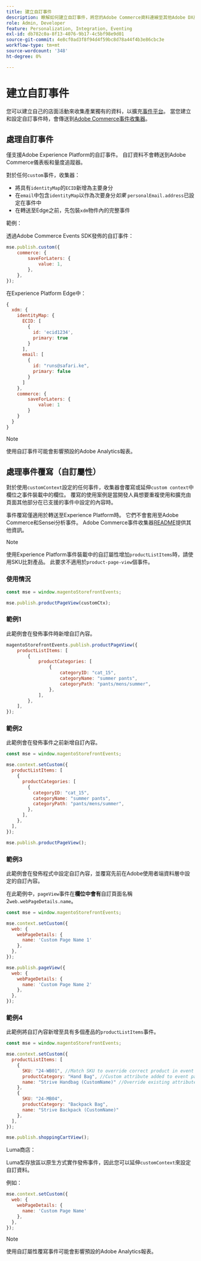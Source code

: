 ```yaml
---
title: 建立自訂事件
description: 瞭解如何建立自訂事件，將您的Adobe Commerce資料連線至其他Adobe DX產品。
role: Admin, Developer
feature: Personalization, Integration, Eventing
exl-id: db782c0a-8f13-4076-9b17-4c5bf98e9d01
source-git-commit: 4e8cf0ad3f8f94d4f59bc8d78a44f4b3e86cbc3e
workflow-type: tm+mt
source-wordcount: '348'
ht-degree: 0%

---
```


# 建立自訂事件

您可以建立自己的店面活動來收集產業獨有的資料，以擴充[事件平台](events.md)。 當您建立和設定自訂事件時，會傳送到[Adobe Commerce事件收集器](https://github.com/adobe/commerce-events/tree/main/packages/storefront-events-collector)。

## 處理自訂事件

僅支援Adobe Experience Platform的自訂事件。 自訂資料不會轉送到Adobe Commerce儀表板和量度追蹤器。

對於任何`custom`事件，收集器：

- 將具有`identityMap`的`ECID`新增為主要身分
- 在`email`中包含`identityMap`以作為次要身分&#x200B;_如果_ `personalEmail.address`已設定在事件中
- 在轉送至Edge之前，先包裝`xdm`物件內的完整事件

範例：

透過Adobe Commerce Events SDK發佈的自訂事件：

```javascript
mse.publish.custom({
    commerce: {
        saveForLaters: {
            value: 1,
        },
    },
});
```

在Experience Platform Edge中：

```javascript
{
  xdm: {
    identityMap: {
      ECID: [
        {
          id: 'ecid1234',
          primary: true
        }
      ],
      email: [
        {
          id: "runs@safari.ke",
          primary: false
        }
      ]
    },
    commerce: {
        saveForLaters: {
            value: 1
        }
    }
  }
}
```

>[!NOTE]
>
> 使用自訂事件可能會影響預設的Adobe Analytics報表。

## 處理事件覆寫（自訂屬性）

對於使用`customContext`設定的任何事件，收集器會覆寫或延伸`custom context`中欄位之事件裝載中的欄位。 覆寫的使用案例是當開發人員想要重複使用和擴充由頁面其他部分在已支援的事件中設定的內容時。

事件覆寫僅適用於轉送至Experience Platform時。 它們不會套用至Adobe Commerce和Sensei分析事件。 Adobe Commerce事件收集器[README](https://github.com/adobe/commerce-events/blob/e34bcfc0deca8d5ac1f9310fc1ee4c1becf4ffbb/packages/storefront-events-collector/README.md)提供其他資訊。

>[!NOTE]
>
>使用Experience Platform事件裝載中的自訂屬性增加`productListItems`時，請使用SKU比對產品。 此要求不適用於`product-page-view`個事件。

### 使用情況

```javascript
const mse = window.magentoStorefrontEvents;

mse.publish.productPageView(customCtx);
```

### 範例1

此範例會在發佈事件時新增自訂內容。

```javascript
magentoStorefrontEvents.publish.productPageView({
    productListItems: [
        {
            productCategories: [
                {
                    categoryID: "cat_15",
                    categoryName: "summer pants",
                    categoryPath: "pants/mens/summer",
                },
            ],
        },
    ],
});
```

### 範例2

此範例會在發佈事件之前新增自訂內容。

```javascript
const mse = window.magentoStorefrontEvents;

mse.context.setCustom({
  productListItems: [
    {
      productCategories: [
        {
          categoryID: "cat_15",
          categoryName: "summer pants",
          categoryPath: "pants/mens/summer",
        },
      ],
    },
  ],
});

mse.publish.productPageView();
```

### 範例3

此範例會在發佈程式中設定自訂內容，並覆寫先前在Adobe使用者端資料層中設定的自訂內容。

在此範例中，`pageView`事件在&#x200B;**欄位中會有**&#x200B;自訂頁面名稱2`web.webPageDetails.name`。

```javascript
const mse = window.magentoStorefrontEvents;

mse.context.setCustom({
  web: {
    webPageDetails: {
      name: 'Custom Page Name 1'
    },
  },
});

mse.publish.pageView({
  web: {
    webPageDetails: {
      name: 'Custom Page Name 2'
    },
  },
});
```

### 範例4

此範例將自訂內容新增至具有多個產品的`productListItems`事件。

```javascript
const mse = window.magentoStorefrontEvents;

mse.context.setCustom({
  productListItems: [
    {
      SKU: "24-WB01", //Match SKU to override correct product in event payload
      productCategory: "Hand Bag", //Custom attribute added to event payload
      name: "Strive Handbag (CustomName)" //Override existing attribute with custom value in event payload
    },
    {
      SKU: "24-MB04",
      productCategory: "Backpack Bag",
      name: "Strive Backpack (CustomName)"
    },
  ],
});

mse.publish.shoppingCartView();
```

Luma商店：

Luma型存放區以原生方式實作發佈事件，因此您可以延伸`customContext`來設定自訂資料。

例如：

```javascript
mse.context.setCustom({
  web: {
    webPageDetails: {
      name: 'Custom Page Name'
    },
  },
});
```

>[!NOTE]
>
> 使用自訂屬性覆寫事件可能會影響預設的Adobe Analytics報表。
